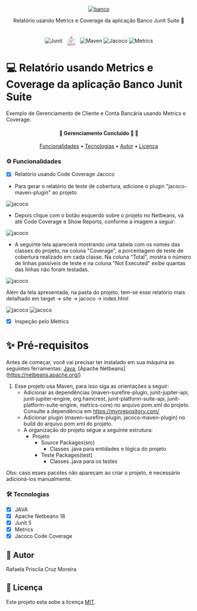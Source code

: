 <p align="center">
  <a href="https://unform.dev">
    <img src="https://github.com/GQS-2023/BancoJunit/assets/45953979/5f26de80-b7fa-4f30-8946-74531d8a6da9" height="150" width="175" alt="banco" />
  </a>
</p>

<p align="center">Relatório usando Metrics e Coverage da aplicação Banco Junit Suite 🚀</p>

<div align="center" style="display: inline_block"><br>
  <img align="center" alt="Junit" height="30" width="40" src="">
  <img align="center" alt="Java" height="30" width="40" src="https://github.com/devicons/devicon/blob/master/icons/java/java-original-wordmark.svg">
  <img align="center" alt="Maven" height="30" width="40" src="https://upload.wikimedia.org/wikipedia/commons/5/52/Apache_Maven_logo.svg">
  <img align="center" alt="Jacoco" height="30" width="40" src="">
  <img align="center" alt="Metrics" height="30" width="40" src="">
</div>

# 💻 Relatório usando Metrics e Coverage da aplicação Banco Junit Suite

<p> Exemplo de Gerenciamento de Cliente e Conta Bancária usando Metrics e Coverage.</p>

<h4 align="center"> 
	🚧  Gerenciamento Concluído 🚀 🚧
</h4>

<p align="center">
 <a href="#-funcionalidades">Funcionalidades</a> •
 <a href="#-tecnologias">Tecnologias</a> • 
 <a href="#-autor">Autor</a> • 
 <a href="#user-content--licença">Licença</a>
</p>


### ⚙️ Funcionalidades

- [x] Relatório usando Code Coverage Jacoco

- Para gerar o relatório de teste de cobertura, adicione o plugin "jacoco-maven-plugin" ao projeto.

<img src="https://github.com/GQS-2023/BancoJunitSuiteMetricsCoverage/assets/45953979/fe202473-6911-4d46-a4f9-5fbe70e60741" height="350" width="350" alt="jacoco" />

- Depois clique com o botão esquerdo sobre o projeto no Netbeans, vá até Code Coverage e Show Reports, conforme a imagem a seguir:

<img src="https://github.com/GQS-2023/BancoJunitSuiteMetricsCoverage/assets/45953979/71c0e31c-710a-4fbe-a423-619ccacaeb64" alt="jacoco" />

- A seguinte tela aparecerá mostrando uma tabela com os nomes das classes do projeto, na coluna "Coverage", a porcentagem de teste de cobertura realizado em cada classe. Na coluna "Total", mostra o número de linhas passíveis de teste e na coluna "Not Executed" exibe quantas das linhas não foram testadas. 

<img src="https://github.com/GQS-2023/BancoJunitSuiteMetricsCoverage/assets/45953979/370287c6-df92-4442-9c39-5e3a1e36fefa" alt="jacoco" />

Além da tela apresentada, na pasta do projeto, tem-se esse relatório mais detalhado em target -> site -> jacoco -> index.html

<img src="https://github.com/GQS-2023/BancoJunitSuiteMetricsCoverage/assets/45953979/99b96442-9774-4010-a92c-b824c00a8f7f" alt="jacoco" />
<img src="https://github.com/GQS-2023/BancoJunitSuiteMetricsCoverage/assets/45953979/d90f1e11-dcae-4111-a23e-d20c1a975ee7" alt="jacoco" />

- [x] Inspeção pelo Metrics 


# ✨ Pré-requisitos

Antes de começar, você vai precisar ter instalado em sua máquina as seguintes ferramentas:
[Java](https://www.oracle.com/br/java/technologies/downloads/), [Apache Netbeans] (https://netbeans.apache.org/) 
1. Esse projeto usa Maven, para isso siga as orientações a seguir:
   - Adicionar as dependências (maven-surefire-plugin, junit-jupiter-api, junit-jupiter-engine, org.hamcrest, junit-platform-suite-api, junit-platform-suite-engine, metrics-core) no arquivo pom.xml do projeto. Consulte a dependência em https://mvnrepository.com/
   - Adicionar plugin (maven-surefire-plugin, jacoco-maven-plugin) no build do arquivo pom.xml do projeto. 
   - A organização do projeto segue a seguinte estrutura:
     - Projeto
       - Source Packages(src)
         - Classes .java para entidades e lógica do projeto
       - Teste Packages(test)
         - Classes .java para os testes
           
  Obs: caso esses pacotes não apareçam ao criar o projeto, é necessário adicioná-los manualmente.  

### 🛠 Tecnologias
- [x] JAVA
- [x] Apache Netbeans 18 
- [x] Junit 5
- [x] Metrics
- [x] Jacoco Code Coverage  

## 🦸 Autor

Rafaela Priscila Cruz Moreira

## 📝 Licença

Este projeto esta sobe a licença [MIT](./LICENSE).



